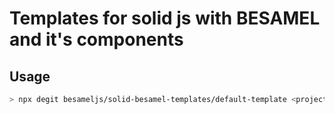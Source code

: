 # Templates for solid js with BESAMEL and it's components

## Usage
``` bash
> npx degit besameljs/solid-besamel-templates/default-template <project-name>
```